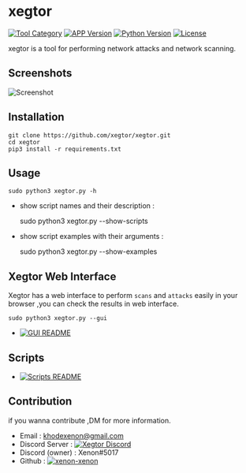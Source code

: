 # xegtor
[![Tool Category](https://badgen.net/badge/Tool/Network%20Attack%20&%20Scan/black)](https://github.com/xegtor/xegtor)
[![APP Version](https://badgen.net/badge/Version/Beta/red)](https://github.com/xegtor/xegtor)
[![Python Version](https://badgen.net/badge/Python/3.x/blue)](https://www.python.org/download/releases/3.0/)
[![License](https://badgen.net/badge/License/GPLv2/purple)](https://github.com/xegtor/xegtor/blob/master/LICENSE)

xegtor is a tool for performing network attacks and network scanning.

Screenshots
----
![Screenshot](https://user-images.githubusercontent.com/61124903/101089687-c170e780-35ca-11eb-9810-538238b16a4c.png)

Installation
----
    git clone https://github.com/xegtor/xegtor.git
    cd xegtor
    pip3 install -r requirements.txt
    
Usage
----
    sudo python3 xegtor.py -h


- show script names and their description :


    sudo python3 xegtor.py --show-scripts


- show script examples with their arguments :


    sudo python3 xegtor.py --show-examples


Xegtor Web Interface
----

Xegtor has a web interface to perform `scans` and `attacks` easily in your browser ,you can check the results in web interface.

    sudo python3 xegtor.py --gui

- [![GUI README]()](https://github.com/xegtor/xegtor/blob/master/GUI/README.md)
    
Scripts
----
- [![Scripts README]()](https://github.com/xegtor/xegtor/blob/master/scripts/README.md)

Contribution
----
if you wanna contribute ,DM for more information.

- Email : khodexenon@gmail.com
- Discord Server : [![Xegtor Discord]()](https://discord.gg/y7S9PmedTt)
- Discord (owner) : Xenon#5017
- Github : [![xenon-xenon]()](https://github.com/xenon-xenon)
